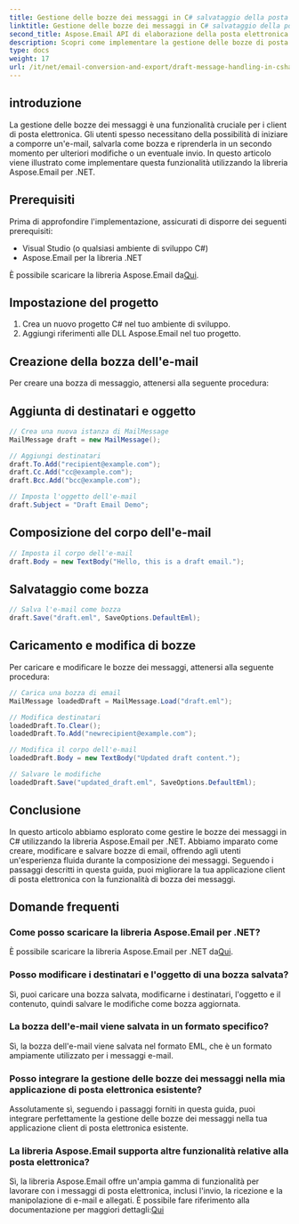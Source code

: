 ```yaml
---
title: Gestione delle bozze dei messaggi in C# salvataggio della posta elettronica come bozza
linktitle: Gestione delle bozze dei messaggi in C# salvataggio della posta elettronica come bozza
second_title: Aspose.Email API di elaborazione della posta elettronica .NET
description: Scopri come implementare la gestione delle bozze di posta elettronica in C# utilizzando Aspose.Email per .NET. Crea, modifica e salva bozze senza problemi.
type: docs
weight: 17
url: /it/net/email-conversion-and-export/draft-message-handling-in-csharp-saving-email-as-draft/
---
```


## introduzione

La gestione delle bozze dei messaggi è una funzionalità cruciale per i client di posta elettronica. Gli utenti spesso necessitano della possibilità di iniziare a comporre un'e-mail, salvarla come bozza e riprenderla in un secondo momento per ulteriori modifiche o un eventuale invio. In questo articolo viene illustrato come implementare questa funzionalità utilizzando la libreria Aspose.Email per .NET.

## Prerequisiti

Prima di approfondire l'implementazione, assicurati di disporre dei seguenti prerequisiti:

- Visual Studio (o qualsiasi ambiente di sviluppo C#)
- Aspose.Email per la libreria .NET

 È possibile scaricare la libreria Aspose.Email da[Qui](https://releases.aspose.com/email/net).

## Impostazione del progetto

1. Crea un nuovo progetto C# nel tuo ambiente di sviluppo.
2. Aggiungi riferimenti alle DLL Aspose.Email nel tuo progetto.

## Creazione della bozza dell'e-mail

Per creare una bozza di messaggio, attenersi alla seguente procedura:

## Aggiunta di destinatari e oggetto

```csharp
// Crea una nuova istanza di MailMessage
MailMessage draft = new MailMessage();

// Aggiungi destinatari
draft.To.Add("recipient@example.com");
draft.Cc.Add("cc@example.com");
draft.Bcc.Add("bcc@example.com");

// Imposta l'oggetto dell'e-mail
draft.Subject = "Draft Email Demo";
```

## Composizione del corpo dell'e-mail

```csharp
// Imposta il corpo dell'e-mail
draft.Body = new TextBody("Hello, this is a draft email.");
```

## Salvataggio come bozza

```csharp
// Salva l'e-mail come bozza
draft.Save("draft.eml", SaveOptions.DefaultEml);
```

## Caricamento e modifica di bozze

Per caricare e modificare le bozze dei messaggi, attenersi alla seguente procedura:

```csharp
// Carica una bozza di email
MailMessage loadedDraft = MailMessage.Load("draft.eml");

// Modifica destinatari
loadedDraft.To.Clear();
loadedDraft.To.Add("newrecipient@example.com");

// Modifica il corpo dell'e-mail
loadedDraft.Body = new TextBody("Updated draft content.");

// Salvare le modifiche
loadedDraft.Save("updated_draft.eml", SaveOptions.DefaultEml);
```

## Conclusione

In questo articolo abbiamo esplorato come gestire le bozze dei messaggi in C# utilizzando la libreria Aspose.Email per .NET. Abbiamo imparato come creare, modificare e salvare bozze di email, offrendo agli utenti un'esperienza fluida durante la composizione dei messaggi. Seguendo i passaggi descritti in questa guida, puoi migliorare la tua applicazione client di posta elettronica con la funzionalità di bozza dei messaggi.

## Domande frequenti

### Come posso scaricare la libreria Aspose.Email per .NET?

 È possibile scaricare la libreria Aspose.Email per .NET da[Qui](https://releases.aspose.com/email/net).

### Posso modificare i destinatari e l'oggetto di una bozza salvata?

Sì, puoi caricare una bozza salvata, modificarne i destinatari, l'oggetto e il contenuto, quindi salvare le modifiche come bozza aggiornata.

### La bozza dell'e-mail viene salvata in un formato specifico?

Sì, la bozza dell'e-mail viene salvata nel formato EML, che è un formato ampiamente utilizzato per i messaggi e-mail.

### Posso integrare la gestione delle bozze dei messaggi nella mia applicazione di posta elettronica esistente?

Assolutamente sì, seguendo i passaggi forniti in questa guida, puoi integrare perfettamente la gestione delle bozze dei messaggi nella tua applicazione client di posta elettronica esistente.

### La libreria Aspose.Email supporta altre funzionalità relative alla posta elettronica?

 Sì, la libreria Aspose.Email offre un'ampia gamma di funzionalità per lavorare con i messaggi di posta elettronica, inclusi l'invio, la ricezione e la manipolazione di e-mail e allegati. È possibile fare riferimento alla documentazione per maggiori dettagli:[Qui](https://reference.aspose.com)